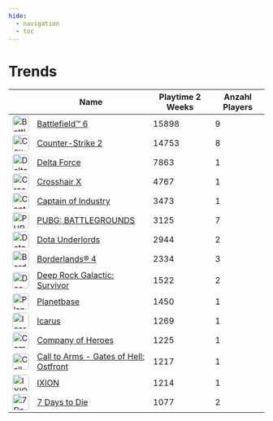 ```yaml
---
hide:
  - navigation
  - toc
---
```

# Trends

<table id="charts-table" class="display" style="width:100%">
        <thead>
            <tr>
                <th></th>
                <th>Name</th>
                <th>Playtime 2 Weeks</th>
                <th>Anzahl Players</th>
            </tr>
        </thead>
        <tbody>
    <tr>
<td><a href="/game/2807960"><img src="https://media.steampowered.com/steamcommunity/public/images/apps/2807960/83f46c4ec33b6e72c403fcd96a61e8b47ca77254.jpg" alt="Battlefield™ 6" style="width:32px;height:32px;border-radius:4px;" /></a></td>
<td><a href="/game/2807960">Battlefield™ 6</a></td>
<td>15898</td>
<td>9</td>
</tr>
<tr>
<td><a href="/game/730"><img src="https://media.steampowered.com/steamcommunity/public/images/apps/730/8dbc71957312bbd3baea65848b545be9eae2a355.jpg" alt="Counter-Strike 2" style="width:32px;height:32px;border-radius:4px;" /></a></td>
<td><a href="/game/730">Counter-Strike 2</a></td>
<td>14753</td>
<td>8</td>
</tr>
<tr>
<td><a href="/game/2507950"><img src="https://media.steampowered.com/steamcommunity/public/images/apps/2507950/52bc6c4bf0c232cf30d66eb3d1638bf099bc6061.jpg" alt="Delta Force" style="width:32px;height:32px;border-radius:4px;" /></a></td>
<td><a href="/game/2507950">Delta Force</a></td>
<td>7863</td>
<td>1</td>
</tr>
<tr>
<td><a href="/game/1366800"><img src="https://media.steampowered.com/steamcommunity/public/images/apps/1366800/16138bef561b61372e02f3006da2c76a21cdbbd7.jpg" alt="Crosshair X" style="width:32px;height:32px;border-radius:4px;" /></a></td>
<td><a href="/game/1366800">Crosshair X</a></td>
<td>4767</td>
<td>1</td>
</tr>
<tr>
<td><a href="/game/1594320"><img src="https://media.steampowered.com/steamcommunity/public/images/apps/1594320/ac3ebd0dd8f4244545ca18091b23f60de42d7ade.jpg" alt="Captain of Industry" style="width:32px;height:32px;border-radius:4px;" /></a></td>
<td><a href="/game/1594320">Captain of Industry</a></td>
<td>3473</td>
<td>1</td>
</tr>
<tr>
<td><a href="/game/578080"><img src="https://media.steampowered.com/steamcommunity/public/images/apps/578080/609f27278aa70697c13bf99f32c5a0248c381f9d.jpg" alt="PUBG: BATTLEGROUNDS" style="width:32px;height:32px;border-radius:4px;" /></a></td>
<td><a href="/game/578080">PUBG: BATTLEGROUNDS</a></td>
<td>3125</td>
<td>7</td>
</tr>
<tr>
<td><a href="/game/1046930"><img src="https://media.steampowered.com/steamcommunity/public/images/apps/1046930/1f6f64144e8cc371c5382660e48998dfbe0a708e.jpg" alt="Dota Underlords" style="width:32px;height:32px;border-radius:4px;" /></a></td>
<td><a href="/game/1046930">Dota Underlords</a></td>
<td>2944</td>
<td>2</td>
</tr>
<tr>
<td><a href="/game/1285190"><img src="https://media.steampowered.com/steamcommunity/public/images/apps/1285190/9a7ba760c036bb0a73310dc9731d7a84a329b921.jpg" alt="Borderlands® 4" style="width:32px;height:32px;border-radius:4px;" /></a></td>
<td><a href="/game/1285190">Borderlands® 4</a></td>
<td>2334</td>
<td>3</td>
</tr>
<tr>
<td><a href="/game/2321470"><img src="https://media.steampowered.com/steamcommunity/public/images/apps/2321470/21c0012fc6c4419bad40b03ce6db571d2390642b.jpg" alt="Deep Rock Galactic: Survivor" style="width:32px;height:32px;border-radius:4px;" /></a></td>
<td><a href="/game/2321470">Deep Rock Galactic: Survivor</a></td>
<td>1522</td>
<td>2</td>
</tr>
<tr>
<td><a href="/game/403190"><img src="https://media.steampowered.com/steamcommunity/public/images/apps/403190/27b6fa6d15815d342618080fb2d9905ecb0fdb00.jpg" alt="Planetbase" style="width:32px;height:32px;border-radius:4px;" /></a></td>
<td><a href="/game/403190">Planetbase</a></td>
<td>1450</td>
<td>1</td>
</tr>
<tr>
<td><a href="/game/1149460"><img src="https://media.steampowered.com/steamcommunity/public/images/apps/1149460/3600ab7fb8dbc0898116ea1c0365de4f6d285d5a.jpg" alt="Icarus" style="width:32px;height:32px;border-radius:4px;" /></a></td>
<td><a href="/game/1149460">Icarus</a></td>
<td>1269</td>
<td>1</td>
</tr>
<tr>
<td><a href="/game/228200"><img src="https://media.steampowered.com/steamcommunity/public/images/apps/228200/df92dc239acb3cf5d3e3eba645f3df2aaf7f91ad.jpg" alt="Company of Heroes " style="width:32px;height:32px;border-radius:4px;" /></a></td>
<td><a href="/game/228200">Company of Heroes </a></td>
<td>1225</td>
<td>1</td>
</tr>
<tr>
<td><a href="/game/400750"><img src="https://media.steampowered.com/steamcommunity/public/images/apps/400750/31294c5a56bb88cc09000e8bc88c5473fd251107.jpg" alt="Call to Arms - Gates of Hell: Ostfront" style="width:32px;height:32px;border-radius:4px;" /></a></td>
<td><a href="/game/400750">Call to Arms - Gates of Hell: Ostfront</a></td>
<td>1217</td>
<td>1</td>
</tr>
<tr>
<td><a href="/game/1113120"><img src="https://media.steampowered.com/steamcommunity/public/images/apps/1113120/fcb898c0c19a604cebf5bca7bf2deff8c52bf889.jpg" alt="IXION" style="width:32px;height:32px;border-radius:4px;" /></a></td>
<td><a href="/game/1113120">IXION</a></td>
<td>1214</td>
<td>1</td>
</tr>
<tr>
<td><a href="/game/251570"><img src="https://media.steampowered.com/steamcommunity/public/images/apps/251570/f6515dd177b2992aebcb563151fbe836a600f364.jpg" alt="7 Days to Die" style="width:32px;height:32px;border-radius:4px;" /></a></td>
<td><a href="/game/251570">7 Days to Die</a></td>
<td>1077</td>
<td>2</td>
</tr>
</tbody>
</table>
